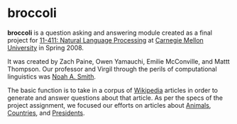 # broccoli
**broccoli** is a question asking and answering module created as a final project for [11-411: Natural Language Processing](http://www.makeitunderstand.org/) at [Carnegie Mellon University](http://cmu.edu/) in Spring 2008.

It was created by Zach Paine, Owen Yamauchi, Emilie McConville, and Mattt Thompson. Our professor and Virgil through the perils of computational linguistics was [Noah A. Smith](http://www.cs.cmu.edu/~nasmith/).

The basic function is to take in a corpus of [Wikipedia](http://www.wikipedia.org/) articles in order to generate and answer questions about that article. As per the specs of the project assignment, we focused our efforts on articles about [Animals](http://en.wikipedia.org/wiki/List_of_animal_names), [Countries](http://en.wikipedia.org/wiki/List_of_countries), and [Presidents](http://en.wikipedia.org/wiki/List_of_Presidents_of_the_United_States).</p>